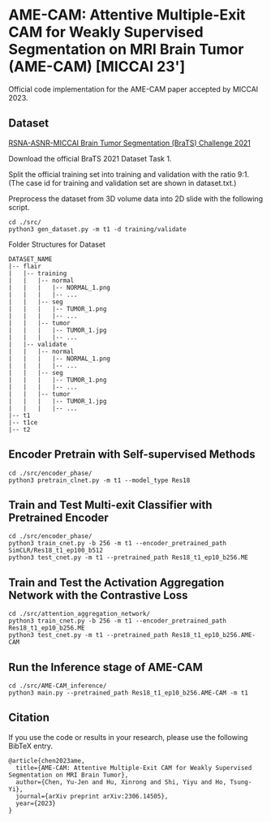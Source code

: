 # AME-CAM: Attentive Multiple-Exit CAM for Weakly Supervised Segmentation on MRI Brain Tumor (AME-CAM) [MICCAI 23']
Official code implementation for the AME-CAM paper accepted by MICCAI 2023.

## Dataset
[RSNA-ASNR-MICCAI Brain Tumor Segmentation (BraTS) Challenge 2021](http://braintumorsegmentation.org/)

Download the official BraTS 2021 Dataset Task 1.

Split the official training set into training and validation with the ratio 9:1.
(The case id for training and validation set are shown in dataset.txt.)

Preprocess the dataset from 3D volume data into 2D slide with the following script.
```
cd ./src/
python3 gen_dataset.py -m t1 -d training/validate
```

Folder Structures for Dataset
```
DATASET_NAME
|-- flair
|   |-- training
|   |   |-- normal
|   |   |   |-- NORMAL_1.png
|   |   |   |-- ...
|   |   |-- seg
|   |   |   |-- TUMOR_1.png
|   |   |   |-- ...
|   |   |-- tumor
|   |   |   |-- TUMOR_1.jpg
|   |   |   |-- ...
|   |-- validate
|   |   |-- normal
|   |   |   |-- NORMAL_1.png
|   |   |   |-- ...
|   |   |-- seg
|   |   |   |-- TUMOR_1.png
|   |   |   |-- ...
|   |   |-- tumor
|   |   |   |-- TUMOR_1.jpg
|   |   |   |-- ...
|-- t1
|-- t1ce
|-- t2
```
## Encoder Pretrain with Self-supervised Methods
```
cd ./src/encoder_phase/
python3 pretrain_clnet.py -m t1 --model_type Res18
```
## Train and Test Multi-exit Classifier with Pretrained Encoder
```
cd ./src/encoder_phase/
python3 train_cnet.py -b 256 -m t1 --encoder_pretrained_path SimCLR/Res18_t1_ep100_b512
python3 test_cnet.py -m t1 --pretrained_path Res18_t1_ep10_b256.ME
```
## Train and Test the Activation Aggregation Network with the Contrastive Loss
```
cd ./src/attention_aggregation_network/
python3 train_cnet.py -b 256 -m t1 --encoder_pretrained_path Res18_t1_ep10_b256.ME
python3 test_cnet.py -m t1 --pretrained_path Res18_t1_ep10_b256.AME-CAM
```
## Run the Inference stage of AME-CAM 
```
cd ./src/AME-CAM_inference/
python3 main.py --pretrained_path Res18_t1_ep10_b256.AME-CAM -m t1
```

## Citation
If you use the code or results in your research, please use the following BibTeX entry.
```
@article{chen2023ame,
  title={AME-CAM: Attentive Multiple-Exit CAM for Weakly Supervised Segmentation on MRI Brain Tumor},
  author={Chen, Yu-Jen and Hu, Xinrong and Shi, Yiyu and Ho, Tsung-Yi},
  journal={arXiv preprint arXiv:2306.14505},
  year={2023}
}
```
